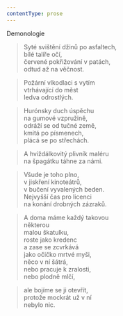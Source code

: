 ```yaml
---
contentType: prose
---
```


Demonologie

> Syté svištění džinů po asfaltech,  
> bílé talíře očí,  
> červené pokřižování v patách,  
> odtud až na věčnost.

> Požární vlkodlaci s vytím  
> vtrhávající do měst  
> ledva odrostlých.

> Hurónsky duch úspěchu  
> na gumové vzpružině,  
> odráží se od tučné země,  
> kmitá po písmenech,  
> plácá se po střechách.

> A hvíždálkovitý plivník maléru  
> na špagátku táhne za námi.

> Všude je toho plno,  
> v jiskření kinoteátrů,  
> v bučení vyvalených beden.  
> Nejvyšší čas pro licenci  
> na konání drobných zázraků.

> A doma máme každý takovou  
> některou  
> malou škatulku,  
> roste jako kredenc  
> a zase se zcvrkává  
> jako očičko mrtvé myši,  
> něco v ní šátrá,  
> nebo pracuje k zralosti,  
> nebo plodně mlčí,

> ale bojíme se ji otevřít,  
> protože mockrát už v ní  
> nebylo nic.
